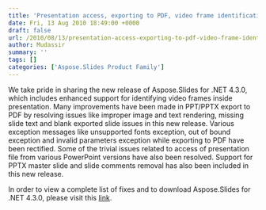 ```yaml
---
title: 'Presentation access, exporting to PDF, video frame identification, removing master slide and slide comments removal issues resolved'
date: Fri, 13 Aug 2010 18:49:00 +0000
draft: false
url: /2010/08/13/presentation-access-exporting-to-pdf-video-frame-identification-removing-master-slide-and-slide-comments-removal-issues-resolved/
author: Mudassir
summary: ''
tags: []
categories: ['Aspose.Slides Product Family']
---
```


We take pride in sharing the new release of Aspose.Slides for .NET 4.3.0, which includes enhanced support for identifying video frames inside presentation. Many improvements have been made in PPT/PPTX export to PDF by resolving issues like improper image and text rendering, missing slide text and blank exported slide issues in this new release. Various exception messages like unsupported fonts exception, out of bound exception and invalid parameters exception while exporting to PDF have been rectified. Some of the trivial issues related to access of presentation file from various PowerPoint versions have also been resolved. Support for PPTX master slide and slide comments removal has also been included in this new release.

In order to view a complete list of fixes and to download Aspose.Slides for .NET 4.3.0, please visit this [link][1].




[1]: http://www.aspose.com/community/files/51/.net-components/aspose.slides-for-.net/entry253798.aspx




